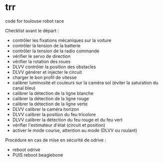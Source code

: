 # trr
code for toulouse robot race

Checklist avant le départ :
- contrôler les fixations mécaniques sur la voiture
- contrôler la tension de la batterie
- contrôler la tension de la radio commande
- vérifier le servo de direction
- vérifier la rotation des roues
- DLVV contrôler la position des obstacles
- DLVV générer et injecter le circuit
- charger le bon profil de vitesse
- calibrer luminosité et couleurs sur la caméra sol (éviter la saturation du canal bleu)
- calibrer la détection de la ligne blanche
- calibrer la détection de la ligne rouge
- calibrer la détection de la ligne verte
- DLVV calibrer la caméra horizon
- DLVV calibrer la position du feu tricolore
- DLVV calibrer la détection du feu rouge et du feu vert
- vérifier l'estimateur d'état (circuit et position)
- activer le mode course, attention au mode (DLVV ou roulant)

Procédure en cas de mise en sécurité de odrive :
- reboot odrive
- PUIS reboot beaglebone
